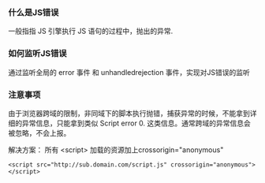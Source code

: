 ### 什么是JS错误
一般指指 JS 引擎执行 JS 语句的过程中，抛出的异常.

### 如何监听JS错误
通过监听全局的 error 事件 和 unhandledrejection 事件，实现对JS错误的监听

### 注意事项
由于浏览器跨域的限制，非同域下的脚本执行抛错，捕获异常的时候，不能拿到详细的异常信息，只能拿到类似 Script error 0. 这类信息。通常跨域的异常信息会被忽略，不会上报。


解决方案： 所有 \<script> 加载的资源加上crossorigin="anonymous"
```
<script src="http://sub.domain.com/script.js" crossorigin="anonymous"></script>
```